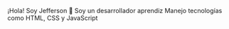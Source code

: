 ¡Hola! Soy Jefferson 👋
Soy un desarrollador aprendiz Manejo tecnologías como HTML, CSS y JavaScript

